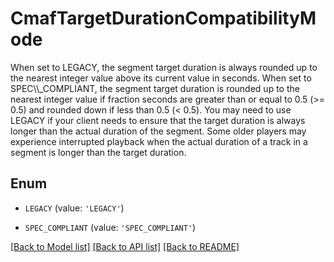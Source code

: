 # CmafTargetDurationCompatibilityMode

When set to LEGACY, the segment target duration is always rounded up to the nearest integer value above its current value in seconds. When set to SPEC\\\\_COMPLIANT, the segment target duration is rounded up to the nearest integer value if fraction seconds are greater than or equal to 0.5 (>= 0.5) and rounded down if less than 0.5 (< 0.5). You may need to use LEGACY if your client needs to ensure that the target duration is always longer than the actual duration of the segment. Some older players may experience interrupted playback when the actual duration of a track in a segment is longer than the target duration.

## Enum

* `LEGACY` (value: `'LEGACY'`)

* `SPEC_COMPLIANT` (value: `'SPEC_COMPLIANT'`)

[[Back to Model list]](../README.md#documentation-for-models) [[Back to API list]](../README.md#documentation-for-api-endpoints) [[Back to README]](../README.md)


